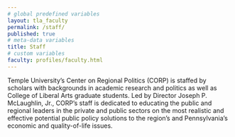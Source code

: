 ```yaml
---
# global predefined variables
layout: tla_faculty
permalink: /staff/
published: true
# meta-data variables
title: Staff
# custom variables
faculty: profiles/faculty.html
---
```

Temple University’s Center on Regional Politics (CORP) is staffed by scholars with backgrounds in academic research and politics as well as College of Liberal Arts graduate students. Led by Director Joseph P. McLaughlin, Jr., CORP’s staff is dedicated to educating the public and regional leaders in the private and public sectors on the most realistic and effective potential public policy solutions to the region’s and Pennsylvania’s economic and quality-of-life issues.
